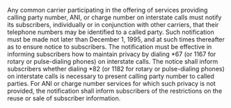 Any common carrier participating in the offering of services providing calling party number, ANI, or charge number on interstate calls must notify its subscribers, individually or in conjunction with other carriers, that their telephone numbers may be identified to a called party. Such notification must be made not later than December 1, 1995, and at such times thereafter as to ensure notice to subscribers. The notification must be effective in informing subscribers how to maintain privacy by dialing *67 (or 1167 for rotary or pulse-dialing phones) on interstate calls. The notice shall inform subscribers whether dialing *82 (or 1182 for rotary or pulse-dialing phones) on interstate calls is necessary to present calling party number to called parties. For ANI or charge number services for which such privacy is not provided, the notification shall inform subscribers of the restrictions on the reuse or sale of subscriber information.


